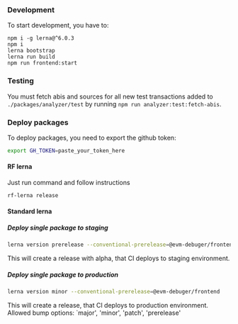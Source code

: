 ### Development

To start development, you have to:

```
npm i -g lerna@^6.0.3
npm i
lerna bootstrap
lerna run build
npm run frontend:start
```

### Testing

You must fetch abis and sources for all new test transactions added to `./packages/analyzer/test` by running `npm run analyzer:test:fetch-abis`.

### Deploy packages

To deploy packages, you need to export the github token:

```bash
export GH_TOKEN=paste_your_token_here
```

#### RF lerna

Just run command and follow instructions

```bash
rf-lerna release
```

#### Standard lerna

##### Deploy single package to staging

```bash
lerna version prerelease --conventional-prerelease=@evm-debuger/frontend
```

This will create a release with alpha, that CI deploys to staging environment.

##### Deploy single package to production

```bash
lerna version minor --conventional-prerelease=@evm-debuger/frontend
```

This will create a release, that CI deploys to production environment.
Allowed bump options: `major', 'minor', 'patch', 'prerelease'
